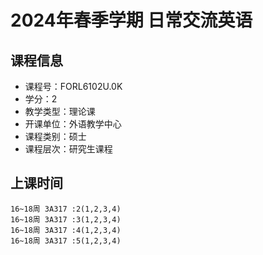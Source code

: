 # 2024年春季学期 日常交流英语 






## 课程信息

- 课程号：FORL6102U.0K
- 学分：2
- 教学类型：理论课
- 开课单位：外语教学中心
- 课程类别：硕士
- 课程层次：研究生课程

## 上课时间

```
16~18周 3A317 :2(1,2,3,4)
16~18周 3A317 :3(1,2,3,4)
16~18周 3A317 :4(1,2,3,4)
16~18周 3A317 :5(1,2,3,4)
```

